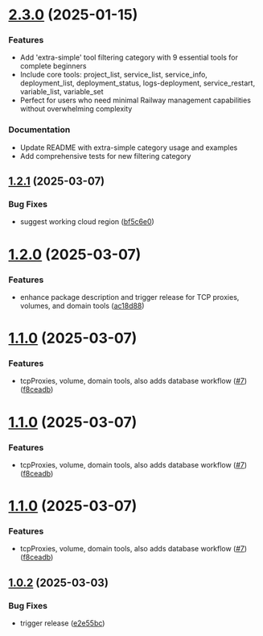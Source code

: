 # [2.3.0](https://github.com/crazyrabbitLTC/railway-mcp/compare/v2.2.0...v2.3.0) (2025-01-15)

### Features

* Add 'extra-simple' tool filtering category with 9 essential tools for complete beginners
* Include core tools: project_list, service_list, service_info, deployment_list, deployment_status, logs-deployment, service_restart, variable_list, variable_set
* Perfect for users who need minimal Railway management capabilities without overwhelming complexity

### Documentation

* Update README with extra-simple category usage and examples
* Add comprehensive tests for new filtering category

## [1.2.1](https://github.com/jason-tan-swe/railway-mcp/compare/v1.2.0...v1.2.1) (2025-03-07)


### Bug Fixes

* suggest working cloud region ([bf5c6e0](https://github.com/jason-tan-swe/railway-mcp/commit/bf5c6e06660712f0c032beb6e1d93c6ffa060355))

# [1.2.0](https://github.com/jason-tan-swe/railway-mcp/compare/v1.1.0...v1.2.0) (2025-03-07)


### Features

* enhance package description and trigger release for TCP proxies, volumes, and domain tools ([ac18d88](https://github.com/jason-tan-swe/railway-mcp/commit/ac18d885f1283a035a117558151c905d82be7368))

# [1.1.0](https://github.com/jason-tan-swe/railway-mcp/compare/v1.0.2...v1.1.0) (2025-03-07)


### Features

* tcpProxies, volume, domain tools, also adds database workflow ([#7](https://github.com/jason-tan-swe/railway-mcp/issues/7)) ([f8ceadb](https://github.com/jason-tan-swe/railway-mcp/commit/f8ceadb83510842a548159ac3bde06709bc86bb4))

# [1.1.0](https://github.com/jason-tan-swe/railway-mcp/compare/v1.0.2...v1.1.0) (2025-03-07)


### Features

* tcpProxies, volume, domain tools, also adds database workflow ([#7](https://github.com/jason-tan-swe/railway-mcp/issues/7)) ([f8ceadb](https://github.com/jason-tan-swe/railway-mcp/commit/f8ceadb83510842a548159ac3bde06709bc86bb4))

# [1.1.0](https://github.com/jason-tan-swe/railway-mcp/compare/v1.0.2...v1.1.0) (2025-03-07)


### Features

* tcpProxies, volume, domain tools, also adds database workflow ([#7](https://github.com/jason-tan-swe/railway-mcp/issues/7)) ([f8ceadb](https://github.com/jason-tan-swe/railway-mcp/commit/f8ceadb83510842a548159ac3bde06709bc86bb4))

## [1.0.2](https://github.com/jason-tan-swe/railway-mcp/compare/v1.0.1...v1.0.2) (2025-03-03)


### Bug Fixes

* trigger release ([e2e55bc](https://github.com/jason-tan-swe/railway-mcp/commit/e2e55bc95bff4b937380a3f6d4e81972a9ac510f))
